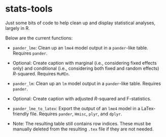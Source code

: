 # stats-tools
Just some bits of code to help clean up and display statistical analyses, largely in R.

Below are the current functions:
* `pander_lme`: Clean up an `lme4` model output in a `pander`-like table. Requires `pander`.
 + Optional: Create caption with marginal (i.e., considering fixed effects only) and conditional (i.e., considering both fixed and random effects) *R*-squared. Requires `MuMIn`.
* `pander_lm`: Clean up an `lm` model output in a `pander`-like table. Requires `pander`.
 + Optional: Create caption with adjusted *R*-squared and F-statistics.
* `pander_lme_to_latex`: Export the output of an `lme4` model in a LaTex-friendly file. Requires `pander`, `Hmisc`, `plyr`, and `dplyr`.
 + Note: The resulting table still contains row indices. These must be manually deleted from the resulting `.tex` file if they are not needed.
